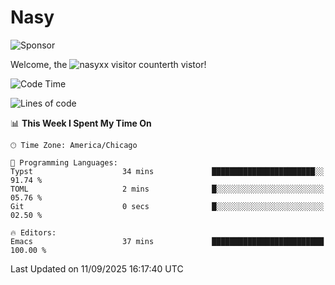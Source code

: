 # Nasy

<!--
<p align="center">
<img height="200" src="https://github-readme-stats.vercel.app/api?username=nasyxx&count_private=true&show_icons=true&theme=dracula&include_all_commits=true"/>
<img height="200" src="https://github-readme-stats.vercel.app/api/top-langs/?username=nasyxx&theme=dracula&hide=html,jupyter+notebook&count_private=true&show_icons=true"/>
</p>

  
----------------
-->

![Sponsor](https://img.shields.io/static/v1.svg?label=Sponsor&message=%E2%9D%A4&logo=GitHub&style=flat&color=pink)
 
Welcome, the ![nasyxx visitor counter](https://count.getloli.com/get/@nasyxx?theme=rule34)th vistor!
 
<!--START_SECTION:waka-->
![Code Time](http://img.shields.io/badge/Code%20Time-4%2C754%20hrs%2042%20mins-blue)

![Lines of code](https://img.shields.io/badge/From%20Hello%20World%20I%27ve%20Written-6.3%20million%20lines%20of%20code-blue)

📊 **This Week I Spent My Time On** 

```text
🕑︎ Time Zone: America/Chicago

💬 Programming Languages: 
Typst                    34 mins             ███████████████████████░░   91.74 % 
TOML                     2 mins              █░░░░░░░░░░░░░░░░░░░░░░░░   05.76 % 
Git                      0 secs              █░░░░░░░░░░░░░░░░░░░░░░░░   02.50 % 

🔥 Editors: 
Emacs                    37 mins             █████████████████████████   100.00 % 
```


 Last Updated on 11/09/2025 16:17:40 UTC
<!--END_SECTION:waka-->

<!-- ![visitors](https://visitor-badge.laobi.icu/badge?page_id=nasyxx.nasyxx) -->
